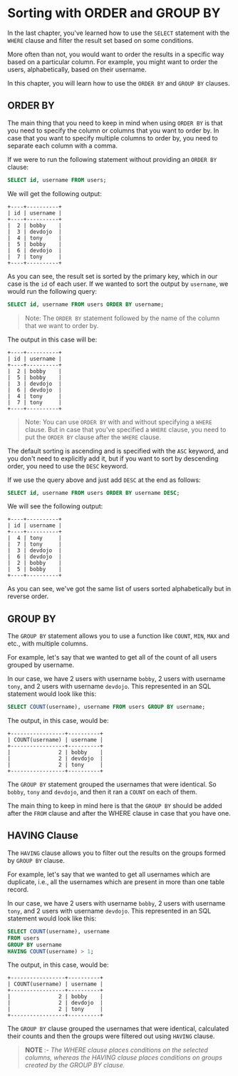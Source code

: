 # Sorting with ORDER and GROUP BY

In the last chapter, you've learned how to use the `SELECT` statement with the `WHERE` clause and filter the result set based on some conditions.

More often than not, you would want to order the results in a specific way based on a particular column. For example, you might want to order the users, alphabetically, based on their username.

In this chapter, you will learn how to use the `ORDER BY` and `GROUP BY` clauses.

## ORDER BY

The main thing that you need to keep in mind when using `ORDER BY` is that you need to specify the column or columns that you want to order by. In case that you want to specify multiple columns to order by, you need to separate each column with a comma.

If we were to run the following statement without providing an `ORDER BY` clause:

```sql
SELECT id, username FROM users;
```

We will get the following output:

```
+----+----------+
| id | username |
+----+----------+
|  2 | bobby    |
|  3 | devdojo  |
|  4 | tony     |
|  5 | bobby    |
|  6 | devdojo  |
|  7 | tony     |
+----+----------+
```

As you can see, the result set is sorted by the primary key, which in our case is the `id` of each user. If we wanted to sort the output by `username`, we would run the following query:

```sql
SELECT id, username FROM users ORDER BY username;
```

> Note: The `ORDER BY` statement followed by the name of the column that we want to order by.

The output in this case will be:

```
+----+----------+
| id | username |
+----+----------+
|  2 | bobby    |
|  5 | bobby    |
|  3 | devdojo  |
|  6 | devdojo  |
|  4 | tony     |
|  7 | tony     |
+----+----------+
```

> Note: You can use `ORDER BY` with and without specifying a `WHERE` clause. But in case that you've specified a `WHERE` clause, you need to put the `ORDER BY` clause after the `WHERE` clause.

The default sorting is ascending and is specified with the `ASC` keyword, and you don't need to explicitly add it, but if you want to sort by descending order, you need to use the `DESC` keyword.

If we use the query above and just add `DESC` at the end as follows:

```sql
SELECT id, username FROM users ORDER BY username DESC;
```

We will see the following output:

```
+----+----------+
| id | username |
+----+----------+
|  4 | tony     |
|  7 | tony     |
|  3 | devdojo  |
|  6 | devdojo  |
|  2 | bobby    |
|  5 | bobby    |
+----+----------+
```

As you can see, we've got the same list of users sorted alphabetically but in reverse order.

## GROUP BY

The `GROUP BY` statement allows you to use a function like `COUNT`, `MIN`, `MAX` and etc., with multiple columns.

For example, let's say that we wanted to get all of the count of all users grouped by username.

In our case, we have 2 users with username `bobby`, 2 users with username `tony`, and 2 users with username `devdojo`. This represented in an SQL statement would look like this:

```sql
SELECT COUNT(username), username FROM users GROUP BY username;
```

The output, in this case, would be:

```
+-----------------+----------+
| COUNT(username) | username |
+-----------------+----------+
|               2 | bobby    |
|               2 | devdojo  |
|               2 | tony     |
+-----------------+----------+
```

The `GROUP BY` statement grouped the usernames that were identical. So `bobby`, `tony` and `devdojo`, and then it ran a `COUNT` on each of them.

The main thing to keep in mind here is that the `GROUP BY` should be added after the `FROM` clause and after the WHERE clause in case that you have one.

## HAVING Clause

The `HAVING` clause allows you to filter out the results on the groups formed by `GROUP BY` clause.

For example, let's say that we wanted to get all usernames which are duplicate, i.e., all the usernames which are present in more than one table record.

In our case, we have 2 users with username `bobby`, 2 users with username `tony`, and 2 users with username `devdojo`. This represented in an SQL statement would look like this:

```sql
SELECT COUNT(username), username
FROM users
GROUP BY username
HAVING COUNT(username) > 1;
```

The output, in this case, would be:

```
+-----------------+----------+
| COUNT(username) | username |
+-----------------+----------+
|               2 | bobby    |
|               2 | devdojo  |
|               2 | tony     |
+-----------------+----------+
```

The `GROUP BY` clause grouped the usernames that were identical, calculated their counts and then the groups were filtered out using `HAVING` clause.

> **NOTE** :- _The WHERE clause places conditions on the selected columns, whereas the HAVING clause places conditions on groups created by the GROUP BY clause._

